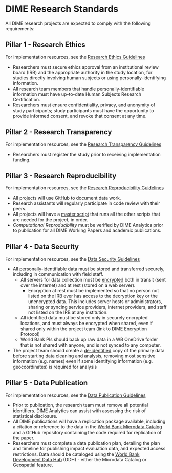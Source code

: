 # DIME Research Standards

All DIME research projects are expected to comply with the following requirements: 

## Pillar 1 - Research Ethics
For implementation resources, see the [Research Ethics Guidelines](https://github.com/worldbank/dime-standards/blob/master/dime-research-standards/pillar-1-research-ethics)

- Researchers must secure ethics approval from an institutional review board (IRB) and the appropriate authority in the study location, for studies directly involving human subjects or using personally-identifying information.
- All research team members that handle personally-identifiable information must have up-to-date Human Subjects Research Certification.
- Researchers must ensure confidentiality, privacy, and anonymity of study participants;
study participants must have the opportunity to provide informed consent, and revoke that consent at any time.

## Pillar 2 - Research Transparency
For implementation resources, see the [Research Transparency Guidelines](https://github.com/worldbank/dime-standards/blob/master/dime-research-standards/pillar-2-research-transparency)

- Researchers must register the study prior to receiving implementation funding.

##  Pillar 3 - Research Reproducibility
For implementation resources, see the [Research Reproducibility Guidelines](https://github.com/worldbank/dime-standards/blob/master/dime-research-standards/pillar-3-research-reproducibility)

- All projects will use GitHub to document data work.
- Research assistants will regularly participate in code review with their peers.
- All projects will have a [master script](https://dimewiki.worldbank.org/wiki/Master_Do-files) that runs all the other
scripts that are needed for the project, in order.
- *Computational Reproducibility* must be verified by DIME Analytics prior to publication for all DIME Working Papers
and academic publications.

##  Pillar 4 - Data Security
For implementation resources, see the [Data Security Guidelines](https://github.com/worldbank/dime-standards/blob/master/dime-research-standards/pillar-4-data-security)

- All personally-identifiable data must be stored and transferred securely, including in communication with field staff. 
  - All servers for data collection must be [encrypted](https://dimewiki.worldbank.org/wiki/Encryption) both
  in transit (sent over the internet) and at rest (stored on a web server).
    - Encryption at rest must be implemented so that no person not listed on the IRB ever has access to the decryption key or the unencrypted data. This includes server hosts or administrators, sharing or syncing service providers, internet providers, and staff not listed on the IRB at any institution.
  - All identified data must be stored only in securely encrypted locations,
  and must always be encrypted when shared, even if shared only within the project team (link to DIME Encryption Protocol)
  - World Bank PIs should back up raw data in a WB OneDrive folder that is not shared with anyone, and is not synced to any computer.
- The project team should create a [de-identified](https://dimewiki.worldbank.org/wiki/De-identification) copy of the
primary data before starting data cleaning and analysis,
removing most sensitive information (e.g. names) even if some identifying information
(e.g. geocoordinates) is required for analysis 

##  Pillar 5 - Data Publication
For implementation resources, see the [Data Publication Guidelines](https://github.com/worldbank/dime-standards/blob/master/dime-research-standards/pillar-5-data-publication)

- Prior to publication, the research team must remove all potential identifiers.
DIME Analytics can assist with assessing the risk of statistical disclosure.
- All DIME publications will have a replication package available, including a citation or reference to the data in the [World Bank Microdata Catalog](https://dimewiki.worldbank.org/wiki/Microdata_Catalog) and a GitHub repository containing the code required for replication of the paper.
- Researchers must complete a data publication plan, detailing the plan and timeline for publishing impact evaluation data,
and expected access restrictions. Data should be cataloged using the
[World Bank Development Data Hub](https://datacatalog.worldbank.org/) (DDH) -
either the Microdata Catalog or Geospatial feature.

